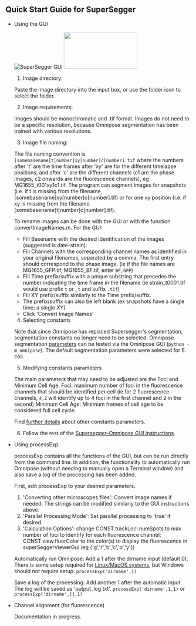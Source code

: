 ## Quick Start Guide for SuperSegger

- Using the GUI

	![SuperSegger GUI](https://camo.githubusercontent.com/2903acaebd8ee6da9498dd5ccff1c9939624b16827758ab401b06a005344d706/687474703a2f2f6d747368617374612e706879732e77617368696e67746f6e2e6564752f776562736974652f696d616765732f7365676765726775692e706e67)
	<img src="https://camo.githubusercontent.com/2903acaebd8ee6da9498dd5ccff1c9939624b16827758ab401b06a005344d706/687474703a2f2f6d747368617374612e706879732e77617368696e67746f6e2e6564752f776562736974652f696d616765732f7365676765726775692e706e67" width="200" height="100">

	1. Image directory: 

	Paste the image directory into the input box, or use the folder icon to select the folder. 

	2. Image requirements: 

	Images should be monochromatic and .tif format. Images do not need to be a specific resolution, because Omnipose segmentation has been trained with various resolutions.

	3. Image file naming: 

	The file naming convention is `[somebasename]t[number]xy[number]c[number].tif` where the numbers after 't' are the time frames after 'xy' are for the different timelapse positions, and after 'c' are the different channels (c1 are the phase images, c2 onwards are the fluorescence channels), eg MG1655_t001xy1c1.tif.
	The program can segment images for snapshots (i.e. if t is missing from the filename, [somebasename]xy[number]c[number].tif) or for one xy position (i.e. if xy is missing from the filename [somebasename]t[number]c[number].tif).

	To rename images can be done with the GUI or with the function convertImageNames.m.
	For the GUI:

	- Fill Basename with the desired identification of the images (suggested is date-strain).
	- Fill Channels with the corresponding channel names as identified in your original filenames, separated by a comma. The first entry should correspond to the phase image. (ie if the file names are MG1655_GFP.tif, MG1655_BF.tif, enter `BF,GFP`)
	- Fill Time prefix/suffix with a unique substring that precedes the number indicating the time frame in the filename (ie strain_t0001.tif would use prefix `t` or `_t` and suffix `.tif`)
	- Fill XY prefix/suffix similarly to the Time prefix/suffix.
	- The prefix/suffix can also be left blank (ex snapshots have a single time; a single XY)
	- Click 'Convert Image Names'

	4. Selecting constants

	Note that since Omnipose has replaced Supersegger's segmentation, segmentation constants no longer need to be selected. Omnipose segmentation [parameters](https://github.com/tlo-bot/supersegger-omnipose#omnipose) can be tested via the Omnipose GUI (`python -m omnipose`). The default segmentation parameters were selected for E. coli. 

	5. Modifying constants parameters

	The main parameters that may need to be adjusted are the Foci and Minimum Cell Age. 
	Foci: maximum number of foci in the fluorescence channels that should be identified per cell (ie for 2 fluorescence channels, `4,2` will identify up to 4 foci in the first channel and 2 in the second) 
	Minimum Cell Age: Minimum frames of cell age to be considered full cell cycle.

	Find [further details](https://github.com/wiggins-lab/SuperSegger/wiki/Segmenting-with-SuperSegger#modifying-constants-parameters-) about other constants parameters.

	6. Follow the rest of the [Supersegger-Omnipose GUI instructions](https://github.com/tlo-bot/supersegger-omnipose#running-supersegger-omnipose-gui).

- Using processExp

	processExp contains all the functions of the GUI, but can be run directly from the command line. In addition, the functionality to automatically run Omnipose (without needing to manually open a Terminal window) and also save a log of the processing has been added.

	First, edit processExp to your desired parameters.	
	1. 'Converting other microscopes files': Convert image names if needed. The strings can be modified similarly to the GUI instructions above.
	2. 'Parallel Processing Mode': Set parallel processing to 'true' if desired.
	3. 'Calculation Options': change CONST.trackLoci.numSpots to max number of foci to identify for each fluorescence channel; CONST.view.fluorColor to the color(s) to display the fluorescence in superSeggerViewerGui (eg {'g','r','b','c','o','y'})

	Automatically run Omnipose: Add a 1 after the dirname input (default 0). There is some setup required for [Linux/MacOS systems](https://github.com/tlo-bot/supersegger-omnipose/blob/main/omni_in_matlab_unix.md), but Windows should not require setup.
	`processExp('dirname',1)`

	Save a log of the processing: Add another 1 after the automatic input. The log will be saved as 'output_log.txt'.
	`processExp('dirname',1,1)` or `processExp('dirname',[],1)`


- Channel alignment (for fluorescence)

	Documentation in progress.
